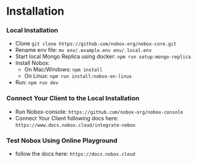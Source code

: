 # Installation

### Local Installation
-  Clone `git clone https://github.com/nobox-org/nobox-core.git`
-  Rename env file: `mv env/.example.env env/.local.env`
-  Start local Mongo Replica using docker: `npm run setup:mongo-replica`
-  Install Nobox:
    - On Mac/Windows: `npm install`
    - On Linux: `npm run install:nobox-on-linux`
-  Run: `npm run dev`

### Connect Your Client to the Local Installation
- Run Nobox-console: `https://github.com/nobox-org/nobox-console`
- Connect Your Client following docs here: `https://www.docs.nobox.cloud/integrate-nobox`

### Test Nobox Using Online Playground
- follow the docs here: `https://docs.nobox.cloud`
